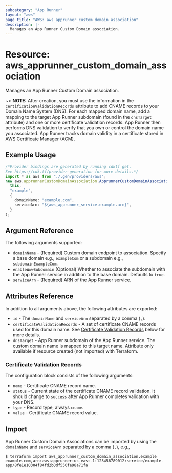 ```yaml
---
subcategory: "App Runner"
layout: "aws"
page_title: "AWS: aws_apprunner_custom_domain_association"
description: |-
  Manages an App Runner Custom Domain association.
---
```


# Resource: aws\_apprunner\_custom\_domain\_association

Manages an App Runner Custom Domain association.

\~> **NOTE:** After creation, you must use the information in the `certificationValidationRecords` attribute to add CNAME records to your Domain Name System (DNS). For each mapped domain name, add a mapping to the target App Runner subdomain (found in the `dnsTarget` attribute) and one or more certificate validation records. App Runner then performs DNS validation to verify that you own or control the domain name you associated. App Runner tracks domain validity in a certificate stored in AWS Certificate Manager (ACM).

## Example Usage

```typescript
/*Provider bindings are generated by running cdktf get.
See https://cdk.tf/provider-generation for more details.*/
import * as aws from "./.gen/providers/aws";
new aws.apprunnerCustomDomainAssociation.ApprunnerCustomDomainAssociation(
  this,
  "example",
  {
    domainName: "example.com",
    serviceArn: "${aws_apprunner_service.example.arn}",
  }
);

```

## Argument Reference

The following arguments supported:

* `domainName` - (Required) Custom domain endpoint to association. Specify a base domain e.g., `exampleCom` or a subdomain e.g., `subdomainExampleCom`.
* `enableWwwSubdomain` (Optional) Whether to associate the subdomain with the App Runner service in addition to the base domain. Defaults to `true`.
* `serviceArn` - (Required) ARN of the App Runner service.

## Attributes Reference

In addition to all arguments above, the following attributes are exported:

* `id` - The `domainName` and `serviceArn` separated by a comma (`,`).
* `certificateValidationRecords` - A set of certificate CNAME records used for this domain name. See [Certificate Validation Records](#certificate-validation-records) below for more details.
* `dnsTarget` - App Runner subdomain of the App Runner service. The custom domain name is mapped to this target name. Attribute only available if resource created (not imported) with Terraform.

### Certificate Validation Records

The configuration block consists of the following arguments:

* `name` - Certificate CNAME record name.
* `status` - Current state of the certificate CNAME record validation. It should change to `success` after App Runner completes validation with your DNS.
* `type` - Record type, always `cname`.
* `value` - Certificate CNAME record value.

## Import

App Runner Custom Domain Associations can be imported by using the `domainName` and `serviceArn` separated by a comma (`,`), e.g.,

```console
$ terraform import aws_apprunner_custom_domain_association.example example.com,arn:aws:apprunner:us-east-1:123456789012:service/example-
app/8fe1e10304f84fd2b0df550fe98a71fa
```
